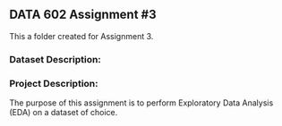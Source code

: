 ## DATA 602 Assignment #3

This a folder created for Assignment 3.

### Dataset Description:


### Project Description:

The purpose of this assignment is to perform Exploratory Data Analysis (EDA) on a dataset of choice.


